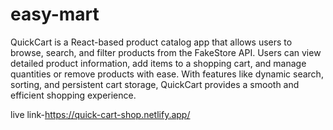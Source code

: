 # easy-mart
 QuickCart is a React-based product catalog app that allows users to browse, search, and filter products from the FakeStore API. Users can view detailed product information, add items to a shopping cart, and manage quantities or remove products with ease. With features like dynamic search, sorting, and persistent cart storage, QuickCart provides a smooth and efficient shopping experience.


 live link-https://quick-cart-shop.netlify.app/

